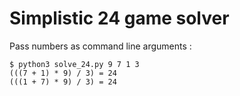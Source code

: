 # Simplistic 24 game solver

Pass numbers as command line arguments :

```
$ python3 solve_24.py 9 7 1 3
(((7 + 1) * 9) / 3) = 24
(((1 + 7) * 9) / 3) = 24
```
